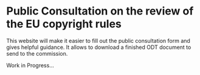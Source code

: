 # Public Consultation on the review of the EU copyright rules

This website will make it easier to fill out the public consultation form and gives helpful guidance. It allows to download a finished ODT document to send to the commission.

Work in Progress...
